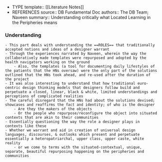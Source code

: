 - TYPE
  template:: [[Literature Notes]]
- REFERENCES
  source:: DB Fundamental Doc
  authors:: The DB Team; Naveen
  summary:: Understanding critically what Located Learning in the Peripheries means
### Understanding
	- This part deals with understanding the ==ROLES== that traditionally accepted notions and ideas of a designer warrant
	- Through the experiences narrated by Naveen, wherein the way the collaboratively made templates were repurposed and adopted by the health navigators working on the ground
		- Also, the templates (a tool for documenting daily lifestyles of the patients that the HNs oversaw) were the only part of the solutions outlined that the HNs took ahead, and re-used after the duration of the project
	- It was also interesting to understand that how traditional euro-centric design thinking models that designers follow build and perpetuate a closed, linear, black & white, limited understandings and perceptions of complicated realities
	- The careful disregard that the HNs had about the solutions devised; showcases and reaffirms the fact and identity; of who is the designer
		- Are they the makers of the objects
		- Or the people who repurpose/reconfigure the object into situated contexts that are akin to their communities
	- Essentially questioning the way the role a designer plays in contexts like these
	- Whether we warrant and aid in creation of universal design languages, discourses, & outlooks which present and perpetuate essentially a heteropatriarchal, upper class, upper caste, white reality
		- or we come to terms with the situated-contextual, unique, separate, beautiful repurposing happening on the peripheries and communities